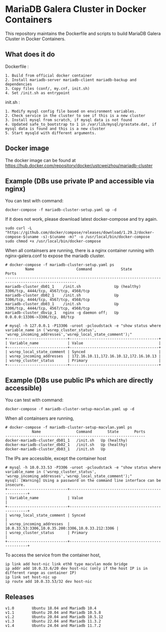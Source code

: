 # MariaDB Galera Cluster in Docker Containers

This repository maintains the Dockerfile and scripts to build MariaDB Galera Cluster in Docker Containers.

## What does it do

Dockerfile : 

    1. Build from official docker container
    2. Install mariadb-server mariadb-client mariadb-backup and dependencies
    3. Copy files (conf/, my.cnf, init.sh)
    4. Set /init.sh as entrypoint

init.sh :

    1. Modify mysql config file based on environment variables.
    2. Check service in the cluster to see if this is a new cluster
    3. Install mysql from scratch, if mysql data is not found
    4. Updated safe_to_bootstrap to 1 in /var/lib/mysql/grastate.dat, if mysql data is found and this is a new cluster
    5. Start mysqld with different arguments.

## Docker image
 The docker image can be found at https://hub.docker.com/repository/docker/ustcweizhou/mariadb-cluster

## Example (DBs use private IP and accessible via nginx)

You can test with command:

    docker-compose -f mariadb-cluster-setup.yaml up -d

If it does not work, please download latest docker-compose and try again.

    sudo curl -L "https://github.com/docker/compose/releases/download/1.29.2/docker-compose-$(uname -s)-$(uname -m)" -o /usr/local/bin/docker-compose
    sudo chmod +x /usr/local/bin/docker-compose

When all containsers are running, there is a nginx container running with nginx-galera.conf to expose the mariadb cluster.

    # docker-compose -f mariadb-cluster-setup.yaml ps
             Name                   Command             State                       Ports
    ------------------------------------------------------------------------------------------------------
    mariadb-cluster_db01_1    /init.sh               Up (healthy)   3306/tcp, 4444/tcp, 4567/tcp, 4568/tcp
    mariadb-cluster_db02_1    /init.sh               Up             3306/tcp, 4444/tcp, 4567/tcp, 4568/tcp
    mariadb-cluster_db03_1    /init.sh               Up             3306/tcp, 4444/tcp, 4567/tcp, 4568/tcp
    mariadb-cluster_dbvip_1   nginx -g daemon off;   Up             0.0.0.0:13306->3306/tcp, 80/tcp

    # mysql -h 127.0.0.1 -P13306 -uroot -pcloudstack -e "show status where variable_name in ('wsrep_cluster_status', 'wsrep_incoming_addresses','wsrep_local_state_comment');"
    +---------------------------+----------------------------------------+
    | Variable_name             | Value                                  |
    +---------------------------+----------------------------------------+
    | wsrep_local_state_comment | Synced                                 |
    | wsrep_incoming_addresses  | 172.16.10.11,172.16.10.12,172.16.10.13 |
    | wsrep_cluster_status      | Primary                                |
    +---------------------------+----------------------------------------+

## Example (DBs use public IPs which are directly accessible)

You can test with command:

    docker-compose -f mariadb-cluster-setup-macvlan.yaml up -d

When all containsers are running, 

    # docker-compose -f mariadb-cluster-setup-macvlan.yaml ps
                Name                Command       State       Ports
    ---------------------------------------------------------------
    docker-mariadb-cluster_db01_1   /init.sh   Up (healthy)        
    docker-mariadb-cluster_db02_1   /init.sh   Up (healthy)        
    docker-mariadb-cluster_db03_1   /init.sh   Up    

The IPs are accessible, except the container host

    # mysql -h 10.0.33.53 -P3306 -uroot -pcloudstack -e "show status where variable_name in ('wsrep_cluster_status', 'wsrep_incoming_addresses','wsrep_local_state_comment');"
    mysql: [Warning] Using a password on the command line interface can be insecure.
    +---------------------------+---------------------------------------------------+
    | Variable_name             | Value                                             |
    +---------------------------+---------------------------------------------------+
    | wsrep_local_state_comment | Synced                                            |
    | wsrep_incoming_addresses  | 10.0.33.53:3306,10.0.35.200:3306,10.0.33.212:3306 |
    | wsrep_cluster_status      | Primary                                           |
    +---------------------------+---------------------------------------------------+

To access the service from the container host,

    ip link add host-nic link eth0 type macvlan mode bridge
    ip addr add 10.0.33.6/20 dev host-nic (only if the host IP is in different range as container IP)
    ip link set host-nic up
    ip route add 10.0.33.53/32 dev host-nic

## Releases

    v1.0        Ubuntu 18.04 and Mariadb 10.4
    v1.1        Ubuntu 20.04 and Mariadb 10.5.8
    v1.2        Ubuntu 20.04 and Mariadb 10.5.12
    v1.3        Ubuntu 22.04 and Mariadb 11.3.2
    v1.4        Ubuntu 24.04 and Mariadb 11.7.2

